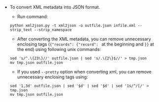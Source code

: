 * To convert XML metadata into JSON format.
	- Run command:
	```shell
	python xml2json.py -t xml2json -o outfile.json infile.xml --strip_text --strip_namespace
	```

	- After converting the XML metadata, you can remove unnecessary enclosing tags (`{"records": {"record": ` at the beginning and `}}` at the end) using following unix commands:
	```shell
	sed 's/^.\{23\}//' outfile.json | sed 's/.\{2\}$//' > tmp.json
	mv tmp.json outfile.json
	```
	
	- If you used `--pretty` option when converting xml, you can remove unnecessary enclosing tags using:
	```
	sed '1,3d' outfile.json | sed '$d' | sed '$d' | sed '1s/^/[/' > tmp.json
	mv tmp.json outfile.json
	```